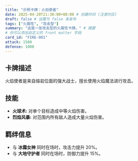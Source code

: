 ```yaml
---
title: "示例卡牌：火焰使者"
date: 2025-04-20T21:30:00+08:00 # 创建时间 (注意时区)
draft: false # 设置为 false 来发布
tags: ["火属性", "攻击型"]
summary: "这是一张攻击型的火属性卡牌。" # 摘要
# 你可以添加自定义的 front matter 字段
card_id: "FIRE-001"
attack: 1500
defense: 1000
---
```


## 卡牌描述

火焰使者是来自熔岩位面的强大战士，擅长使用火焰魔法进行攻击。

## 技能

* **火球术:** 对单个目标造成中等火焰伤害。
* **烈焰风暴:** 对范围内所有敌人造成大量火焰伤害。

## 羁绊信息

* 与 **冰霜女神** 同时在场时，攻击力提升 20%。
* 与 **大地守护者** 同时在场时，防御力提升 15%。